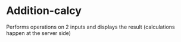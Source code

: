 # Addition-calcy
Performs operations on 2 inputs and displays the result (calculations happen at the server side)
